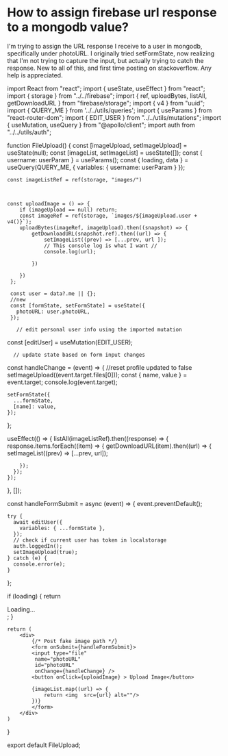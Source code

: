 
# How to assign firebase url response to a mongodb value?

I'm trying to assign the URL response I receive to a user in mongodb, specifically under photoURL.
I originally tried setFormState, now realizing that I'm not trying to capture the input, but actually trying to catch the response.
New to all of this, and first time posting on stackoverflow. Any help is appreciated.


import React from "react";
import { useState, useEffect } from "react";
import { storage } from "../../firebase";
import { ref, uploadBytes, listAll, getDownloadURL } from "firebase/storage";
import { v4 } from "uuid";
import { QUERY_ME } from '../../utils/queries';
import { useParams } from "react-router-dom";
import { EDIT_USER } from "../../utils/mutations";
import { useMutation, useQuery } from "@apollo/client";
import auth from "../../utils/auth";


 function FileUpload() {
    const [imageUpload, setImageUpload] = useState(null);
    const [imageList, setImageList] = useState([]);
    const { username: userParam } = useParams();
    const { loading, data } = useQuery(QUERY_ME, {
      variables: { username: userParam }
    });

    const imageListRef = ref(storage, "images/")

    

    const uploadImage = () => {
        if (imageUpload == null) return;
        const imageRef = ref(storage, `images/${imageUpload.user + v4()}`);
        uploadBytes(imageRef, imageUpload).then((snapshot) => {
            getDownloadURL(snapshot.ref).then((url) => {
                setImageList((prev) => [...prev, url ]);
                // This console log is what I want //
                console.log(url);
                
            }) 
            
        })
     };

     const user = data?.me || {};
     //new
     const [formState, setFormState] = useState({
       photoURL: user.photoURL,
     });

       // edit personal user info using the imported mutation
  const [editUser] = useMutation(EDIT_USER);

      // update state based on form input changes
  const handleChange = (event) => {
    //reset profile updated to false
    setImageUpload((event.target.files[0]));
    const { name, value } = event.target;
    console.log(event.target);

    setFormState({
      ...formState,
      [name]: value,
    });
  };





  useEffect(() => {
    listAll(imageListRef).then((response) => {
      response.items.forEach((item) => {
        getDownloadURL(item).then((url) => {
          setImageList((prev) => [...prev, url]);
          
          
        });
      });
    });
  }, []);

  const handleFormSubmit = async (event) => {
    event.preventDefault();

    try {
      await editUser({
        variables: { ...formState },
      });
      // check if current user has token in localstorage
      auth.loggedIn();
      setImageUpload(true);
    } catch (e) {
      console.error(e);
    }
  };

  if (loading) {
    return <div>Loading...</div>;
  }

   
    return (
        <div>
            {/* Post fake image path */}
            <form onSubmit={handleFormSubmit}>
            <input type="file"
             name="photoURL"
             id="photoURL" 
             onChange={handleChange} />
            <button onClick={uploadImage} > Upload Image</button>
            
            {imageList.map((url) => {
                return <img  src={url} alt=""/>
            })}
            </form>
        </div>
    )
 }

export default FileUpload;




        